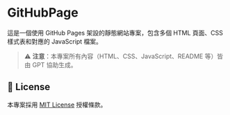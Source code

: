 # GitHubPage

這是一個使用 GitHub Pages 架設的靜態網站專案，包含多個 HTML 頁面、CSS 樣式表和對應的 JavaScript 檔案。  

> ⚠️ **注意**：本專案所有內容（HTML、CSS、JavaScript、README 等）皆由 GPT 協助生成。  

## 📄 License

本專案採用 [MIT License](https://opensource.org/licenses/MIT) 授權條款。
